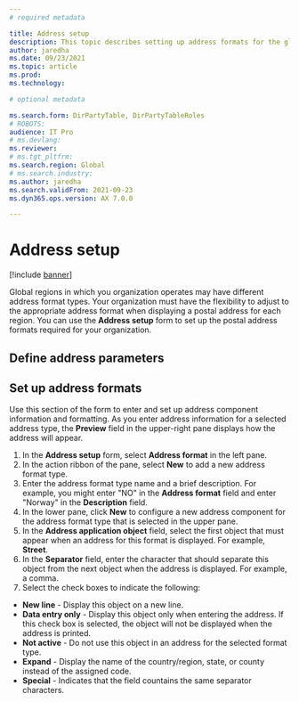 ```yaml
---
# required metadata

title: Address setup
description: This topic describes setting up address formats for the global address book.
author: jaredha
ms.date: 09/23/2021
ms.topic: article
ms.prod: 
ms.technology: 

# optional metadata

ms.search.form: DirPartyTable, DirPartyTableRoles
# ROBOTS: 
audience: IT Pro
# ms.devlang: 
ms.reviewer: 
# ms.tgt_pltfrm: 
ms.search.region: Global
# ms.search.industry: 
ms.author: jaredha
ms.search.validFrom: 2021-09-23
ms.dyn365.ops.version: AX 7.0.0

---
```


# Address setup

[!include [banner](../includes/banner.md)]

Global regions in which you organization operates may have different address format types. Your organization must have the flexibility to adjust to the appropriate address format when displaying a postal address for each region. You can use the **Address setup** form to set up the postal address formats required for your organization.

## Define address parameters

## Set up address formats
Use this section of the form to enter and set up address component information and formatting. As you enter address information for a selected address type, the **Preview** field in the upper-right pane displays how the address will appear.

1. In the **Address setup** form, select **Address format** in the left pane.
2. In the action ribbon of the pane, select **New** to add a new address format type.
3. Enter the address format type name and a brief description. For example, you might enter "NO" in the **Address format** field and enter "Norway" in the **Description** field.
4. In the lower pane, click **New** to configure a new address component for the address format type that is selected in the upper pane.
5. In the **Address application object** field, select the first object that must appear when an address for this format is displayed. For example, **Street**.
6. In the **Separator** field, enter the character that should separate this object from the next object when the address is displayed. For example, a comma.
7. Select the check boxes to indicate the following:
  - **New line** - Display this object on a new line.
  - **Data entry only** - Display this object only when entering the address. If this check box is selected, the object will not be displayed when the address is printed.
  - **Not active** - Do not use this object in an address for the selected format type.
  - **Expand** - Display the name of the country/region, state, or county instead of the assigned code.
  - **Special** - Indicates that the field countains the same separator characters.
